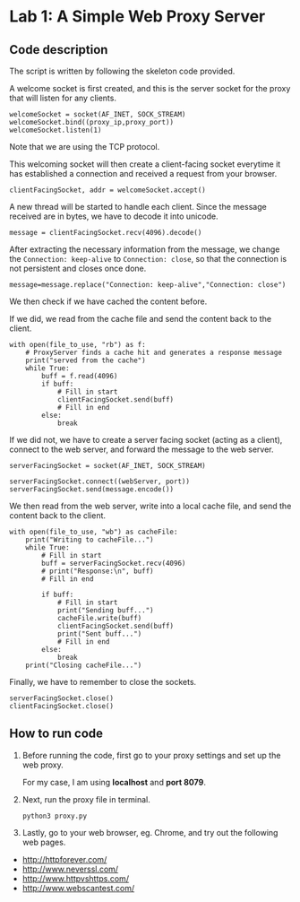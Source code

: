 # Lab 1: A Simple Web Proxy Server

## Code description
The script is written by following the skeleton code provided.

A welcome socket is first created, and this is the server socket for the proxy that will listen for any clients.
```
welcomeSocket = socket(AF_INET, SOCK_STREAM)
welcomeSocket.bind((proxy_ip,proxy_port))
welcomeSocket.listen(1)
```
Note that we are using the TCP protocol.

This welcoming socket will then create a client-facing socket everytime it has established a connection and received a request from your browser.

```clientFacingSocket, addr = welcomeSocket.accept()```

A new thread will be started to handle each client. Since the message received are in bytes, we have to decode it into unicode.

`message = clientFacingSocket.recv(4096).decode()`

After extracting the necessary information from the message, we change the `Connection: keep-alive` to `Connection: close`, so that the connection is not persistent and closes once done.

`message=message.replace("Connection: keep-alive","Connection: close")`

We then check if we have cached the content before.

If we did, we read from the cache file and send the content back to the client.

```
with open(file_to_use, "rb") as f:
    # ProxyServer finds a cache hit and generates a response message
    print("served from the cache")
    while True:
        buff = f.read(4096)
        if buff:
            # Fill in start
            clientFacingSocket.send(buff)
            # Fill in end
        else:
            break
```

If we did not, we have to create a server facing socket (acting as a client), connect to the web server, and forward the message to the web server.

```
serverFacingSocket = socket(AF_INET, SOCK_STREAM)

serverFacingSocket.connect((webServer, port))
serverFacingSocket.send(message.encode())
```

We then read from the web server, write into a local cache file, and send the content back to the client.

```
with open(file_to_use, "wb") as cacheFile:
    print("Writing to cacheFile...")
    while True:
        # Fill in start
        buff = serverFacingSocket.recv(4096)
        # print("Response:\n", buff)
        # Fill in end
        
        if buff:
            # Fill in start
            print("Sending buff...")
            cacheFile.write(buff)
            clientFacingSocket.send(buff)
            print("Sent buff...")
            # Fill in end
        else:
            break
    print("Closing cacheFile...")
```

Finally, we have to remember to close the sockets.
```
serverFacingSocket.close()
clientFacingSocket.close()
```

## How to run code

1. Before running the code, first go to your proxy settings and set up the web proxy.

    For my case, I am using **localhost** and **port 8079**.

2. Next, run the proxy file in terminal.
    
    `python3 proxy.py`

3. Lastly, go to your web browser, eg. Chrome, and try out the following web pages.
 - http://httpforever.com/
 - http://www.neverssl.com/
 - http://www.httpvshttps.com/
 - http://www.webscantest.com/ 
